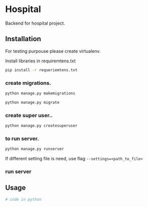 # Hospital

Backend for hospital project.

## Installation

For testing purpouse please create  virtualenv.

Install libraries in requiremtens.txt

```bash
pip install -r requeriemtens.txt
```

### create migrations.
```bash
python manage.py makemigrations
```
```bash
python manage.py migrate
```

### create super user..
```bash
python manage.py createsuperuser
```

### to run server.
```bash
python manage.py runserver
```
If different setting file is need, use flag `--settings=<path_to_file>`

### run server

## Usage

```python
# code in python
```
